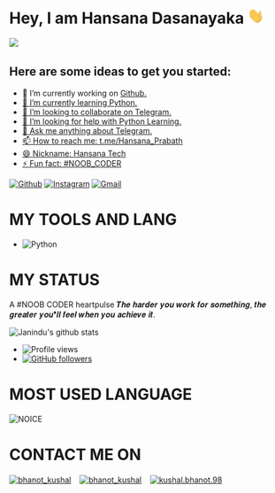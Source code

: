 # Hey, I am Hansana Dasanayaka <img src="https://raw.githubusercontent.com/ABSphreak/ABSphreak/master/gifs/Hi.gif" width="30px">

<a href="https://t.me/HansanaDasanayaka"><img align='centre' src='https://telegra.ph/file/8c7afcc6f374e467abe3e.jpg' width='500"'> </a>
## Here are some ideas to get you started:

- 🔭 I’m currently working on <a href="https://github.com">Github.
- 🌱 I’m currently learning Python.
- 👯 I’m looking to collaborate on Telegram.
- 🤔 I’m looking for help with Python Learning.
- 💬 Ask me anything about Telegram. 
- 📫 How to reach me: t.me/Hansana_Prabath
- 😄 Nickname: Hansana Tech 
- ⚡ Fun fact: #NOOB_CODER

<!-- Your badges
You can use the website to generate badges: https://shields.io/
-->

[![Github](https://img.shields.io/badge/-Github-000?style=flat&logo=Github&logoColor=white)](https://github.com/imjanindu)
[![Instagram](https://img.shields.io/badge/-Instagram-c13584?style=flat&labelColor=c13584&logo=instagram&logoColor=white)](https://www.instagram.com)
[![Gmail](https://img.shields.io/badge/-Gmail-c14438?style=flat&logo=Gmail&logoColor=white)](Janindu:janindumalshan9272@gmail.com)
&nbsp;

# MY TOOLS AND LANG

- ![Python](https://img.shields.io/badge/Python-ffffff?style=for-the-badge&logo=python)&nbsp;&nbsp;

# MY STATUS
A #NOOB CODER heartpulse 𝑻𝒉𝒆 𝒉𝒂𝒓𝒅𝒆𝒓 𝒚𝒐𝒖 𝒘𝒐𝒓𝒌 𝒇𝒐𝒓 𝒔𝒐𝒎𝒆𝒕𝒉𝒊𝒏𝒈, 𝒕𝒉𝒆 𝒈𝒓𝒆𝒂𝒕𝒆𝒓 𝒚𝒐𝒖❜𝒍𝒍 𝒇𝒆𝒆𝒍 𝒘𝒉𝒆𝒏 𝒚𝒐𝒖 𝒂𝒄𝒉𝒊𝒆𝒗𝒆 𝒊𝒕.

![Janindu's github stats](https://github-readme-stats.vercel.app/api?username=imjanindu&show_icons=true&theme=midnight-purple)
- ![Profile views](https://gpvc.arturio.dev/imjanindu)
- [![GitHub followers](https://img.shields.io/github/followers/imjanindu.svg?style=social&label=Follow&maxAge=2592000)](https://github.com/imjanindu?tab=followers)

# MOST USED LANGUAGE

![NOICE](https://github-readme-stats.vercel.app/api/top-langs/?username=imjanindu&theme=blue-green)

# CONTACT ME ON

<p align="left">
<a href="https://t.me/imjanindu" target="blank"><img align="center" src="https://upload-icon.s3.us-east-2.amazonaws.com/uploads/icons/png/1766858341556105723-512.png" alt="bhanot_kushal" height="40" width="40" /></a> &nbsp;&nbsp;
<a href="https://www.instagram.com" target="blank"><img align="center" src="https://github.com/th3unkn0n/extra/blob/master/.img/ig.png" alt="bhanot_kushal" height="40" width="40" /></a> &nbsp;&nbsp;
<a href="https://www.facebook.com/imjanindu" target="blank"><img align="center" src="https://cdn.jsdelivr.net/npm/simple-icons@3.0.1/icons/facebook.svg" alt="kushal.bhanot.98" height="40" width="40" /></a> &nbsp;&nbsp;
</p>

